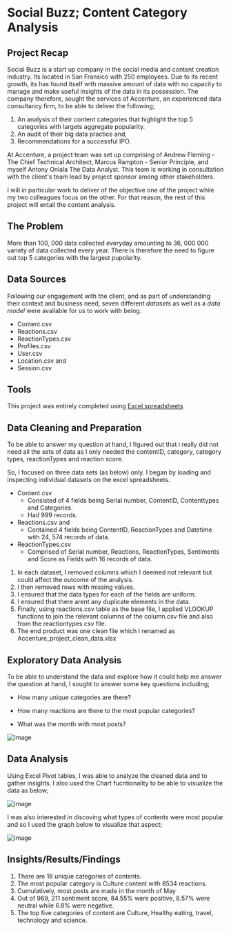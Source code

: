 # Social Buzz; Content Category Analysis

## Project Recap

Social Buzz is a start up company in the social media and content creation industry. Its located in San Fransico with 250 employees.
Due to its recent growth, its has found itself with massive amount of data with no capacity to manage and make useful insights of the data in its possession. 
The company therefore, sought the services of Accenture, an experienced data consultancy firm, to be able to deliver the following;

1. An analysis of their content categories that highlight the top 5 categories with largets aggregate popularity.
2. An audit of their big data practice and,
3. Recommendations for a successful IPO.

At Accenture, a project team was set up comprising of Andrew Fleming - The Chief Technical Architect, Marcus Rampton - Senior Principle, and myself Antony Oniala The Data Analyst. This team is working in consultation with the client's team lead by project sponsor among other stakeholders.

I will in particular work to deliver of the objective one of the project while my two colleagues focus on the other. For that reason, the rest of this project will entail the content analysis.

## The Problem

More than 100, 000 data collected everyday amounting to 36, 000 000 variety of data collected every year. There is therefore the need to figure out top 5 categories with the largest pupolarity.

## Data Sources

Following our engagement with the client, and as part of understanding their context and business need, seven different *datasets* as well as a *data model* were available for us to work with being.

- Content.csv
- Reactions.csv 
- ReactionTypes.csv
- Profiles.csv
- User.csv
- Location.csv and
- Session.csv

## Tools

This project was entirely completed using [Excel spreadsheets](www.micrososft.com) 

## Data Cleaning and Preparation

To be able to answer my question at hand, I figured out that i really did not need all the sets of data as I only needed the contentID, category, category types, reactionTypes and reaction score. 

So, I focused on three data sets (as below) only. I began by loading and inspecting individual datasets on the excel spreadsheets. 

- Content.csv
  - Consisted of 4 fields being Serial number, ContentID, Contenttypes and Categories.
  - Had 999 records.
- Reactions.csv and
  - Contained 4 fields being ContentID, ReactionTypes and Datetime with 24, 574 records of data.
- ReactionTypes.csv
  - Comprised of Serial number, Reactions, ReactionTypes, Sentiments and Score as Fields with 16 records of data.
 
1. In each dataset, I removed columns which I deemed not relevant but could affect the outcome of the analysis.
2. I then removed rows with missing values.
3. I ensured that the data types for each of the fields are uniform.
4. I ensured that there arent any duplicate elements in the data.
5. Finally, using reactions.csv table as the base file, I applied VLOOKUP functions to join the relevant columns of the column.csv file and also from the reactiontypes.csv file.
6. The end product was one clean file which I renamed as Accenture_project_clean_data.xlsx 

## Exploratory Data Analysis

To be able to understand the data and explore how it could help me answer the question at hand, I sought to answer some key questions including;

- How many unique categories are there?

- How many reactions are there to the most popular categories?

- What was the month with most posts?

![image](https://github.com/Antonealor/social_buzz-data_analysis_project/assets/105086797/6eec275b-757d-42e7-98d7-a777e929ba6d)

## Data Analysis

Using Excel Pivot tables, I was able to analyze the cleaned data and to gather insights. I also used the Chart fucntionality to be able to visualize the data as below;

![image](https://github.com/Antonealor/social_buzz-data_analysis_project/assets/105086797/a82e22f1-0d87-4eff-9675-0b01022dff36)

I was also interested in discoving what types of contents were most popular and so I used the graph below to visualize that aspect;

![image](https://github.com/Antonealor/social_buzz-data_analysis_project/assets/105086797/26107cd4-01c1-4ee9-b899-40fb64e38544)

## Insights/Results/Findings

1. There are 16 unique categories of contents.
2. The most popular category is Culture content with 8534 reactions.
3. Cumulatively, most posts are made in the month of May
4. Out of 969, 211 sentiment score, 84.55% were positive, 8.57% were neutral while 6.8% were negative.
5. The top five categories of content are Culture, Healthy eating, travel, technology and science.
   

